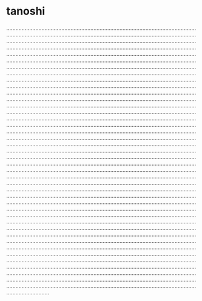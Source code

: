 # tanoshi
........................................................................................................................................................................................................................................................................................................................................................................................................................................................................................................................................................................................................................................................................................................................................................................................................................................................................................................................................................................................................................................................................................................................................................................................................................................................................................................................................................................................................................................................................................................................................................................................................................................................................................................................................................................................................................................................................................................................................................................................................................................................................................................................................................................................................................................................................................................................................................................................................................................................................................................................................................................................................................................................................................................................................................................................................................................................................................................................................................................................................................................................................................................................................................................................................................................................................................................................................................................................................................................................................................................................................................................................................................................................................................................................................................................................................................................................................................................................................................................................................................................................................................................................................................................................................................................................................................................................................................................................................................................................................................................................................................................................................................................................................................................................................................................................................................................................................................................................................................................................................................................................................................................................................................................................................................................................................................................................